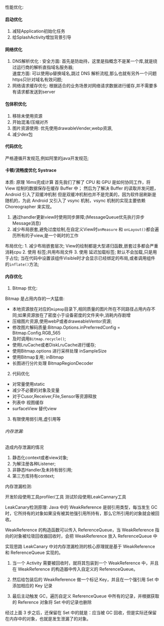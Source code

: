 性能优化:

#### 启动优化

  1. 减轻Application初始化任务
  2. 给SplashActivity增加背景引导


#### 网络优化

1. DNS解析优化 :
  安全方面: 首先是防劫持，这里是指概念不是某一个库,就是绕过运行商的解析直指域名服务器;  
  速度方面: 可以使用ip替换域名,跳过 DNS 解析流程,那么也就有另外一个问题https只针对域名有效问题;
2. 网络请求缓存优化: 根据适合的业务场景对网络请求数据进行缓存,并不需要多有请求都发送到server


#### 包体积优化

  1. 移除未使用资源
  2. 开始混淆/压缩对齐
  3. 图片资源使用: 优先使用drawableVender,webp资源,
  4. 减少dex包


#### 代码优化

严格遵循开发规范,例如阿里的java开发规范;


#### 卡顿/流畅度优化  Systrace

  本质: 原理 16ms完成计算
  首先我们了解了 CPU 和 GPU 是如何协同工作，将 View 绘制的数据保存在缓存 Buffer 中；
  然后为了解决 Buffer 的读取并发问题，Android 引入了双缓冲机制
  但是双缓冲机制也并不是完美的，因为软件层刷新是随机的，为此 Android 又引入了 vsync 机制，vsync 机制的实现主要依赖 Choreographer 来实现。

  1. 通过handler更新view时使用同步屏障;(MessageQueue优先执行异步Message消息) 
  2. 减少布局嵌套,避免过度绘制,在自定义View时`onMeasure` 和 `onLayout()`都会遍历所有的子view,是一个耗时的工作
  
  布局优化:
    1. 减少布局嵌套层次;  View的绘制都是大型递归函数,嵌套过多都会严重消耗cpu
    2. 使用<include> 标签;共用布局文件
    3. 使用<ViewStub> 延迟加载标签;  默认不会加载,只是用于占位; 当在代码中设置该组件Visible时才会显示已经绑定的布局,或者调用组件的`inflate()`方法;


#### 内存优化

 1. Bitmap 优化:

  Bitmap 是占用内存的一大猛兽:
  * 本地资源放在对应的`mipmap`目录下,相同质量的图片所在不同路径占用内存不同;如果资源放在了密度小于设备密度的文件夹中,消耗内存剧增
  * 压缩图片资源,使用webP或者draweableVentor资源;
  * 修改图片解码质量:Bitmap.Options.inPreferredConfig  = Bitmap.Config.RGB_565
  * 及时调用`Bitmap.recycle()`;
  * 使用LruCache或者DiskLruCache进行缓存;
  * 使用Bitmap.options 进行采样处理 inSampleSize 
  * 使用Bitmap复用; inBitmap 
  * 长图进行分片处理  BitmapRegionDecoder 

  2. 代码优化

  * 对常量使用static
  * 减少不必要的对象及变量
  * 对于Cusor,Receiver,File,Sensor等资源释放
  * 列表中 视图缓存
  * surfaceView 替代view

  3. 有限使用弱引用,虚引用等


 ###### 内存泄漏:

 造成内存泄漏的情况
 
 1. 静态化context或者view对象;
 2. 为解注册各种Listener;
 3. 非静态Handler及未持有弱引用;
 4. 第三方库持有context;

 内存泄漏检测: 

 开发阶段使用工具profiler/工具
 测试阶段使用LeakCannary工具

 LeakCanary检测原理:
 Java 中的 WeakReference 是弱引用类型，每当发生 GC 时，它所持有的对象如果没有被其他强引用所持有，那么它所引用的对象就会被回收。

 WeakReference 的构造函数可以传入 ReferenceQueue，当 WeakReference 指向的对象被垃圾回收器回收时，会把 WeakReference 放入 ReferenceQueue 中

 实现思路
LeakCanary 中对内存泄漏检测的核心原理就是基于 WeakReference 和 ReferenceQueue 实现的。

1. 当一个 Activity 需要被回收时，就将其包装到一个 WeakReference 中，并且在 WeakReference 的构造器中传入自定义的 ReferenceQueue。

2. 然后给包装后的 WeakReference 做一个标记 Key，并且在一个强引用 Set 中添加相应的 Key 记录

3. 最后主动触发 GC，遍历自定义 ReferenceQueue 中所有的记录，并根据获取的 Reference 对象将 Set 中的记录也删除

经过上面 3 步之后，还保留在 Set 中的就是：应当被 GC 回收，但是实际还保留在内存中的对象，也就是发生泄漏了的对象。
